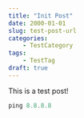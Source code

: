 ```yaml
---
title: "Init Post"
date: 2000-01-01
slug: test-post-url
categories:
    - TestCategory
tags:
    - TestTag
draft: true
---
```


This is a test post!

```powershell
ping 8.8.8.8
```